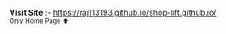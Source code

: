 **Visit Site**	:- https://raj113193.github.io/shop-lift.github.io/ <br>
<sub>Only Home Page :arrow_up:</sub>
